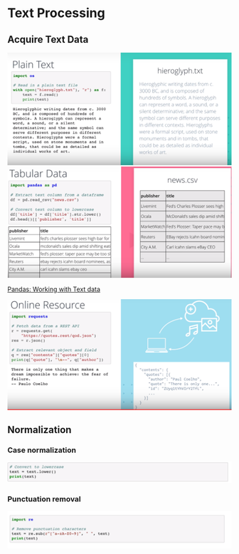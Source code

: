 # Text Processing
## Acquire Text Data  
![](2020-04-01-14-44-52.png)
![](2020-04-01-14-45-49.png)

[Pandas: Working with Text data](https://pandas.pydata.org/pandas-docs/stable/user_guide/text.html)

![](2020-04-01-14-48-13.png)

## Normalization
### Case normalization
![](2020-04-01-15-06-57.png)
### Punctuation removal
![](2020-04-01-15-07-12.png)